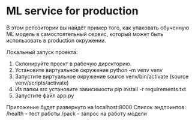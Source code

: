 # ML service for production

В этом репозитории вы найдёт пример того, как упаковать обученную ML модель в самостоятельный сервис, который может быть использовать в production окружении.

Локальный запуск проекта:
1. Склонируйте проект в рабочую директорию.
2. Установите виртуальное окружение 
python -m venv venv
3. Запустите виртуальное окружение
source venv/bin/activate (source venv/scripts/activate)
4. Из папки src установите зависимости pip install -r requirements.txt
5. Запустите файл app.py

Приложение будет развернуто на localhost:8000
Список эндпоинтов:
/health - тест работы
/pack - запрос на работу модели
